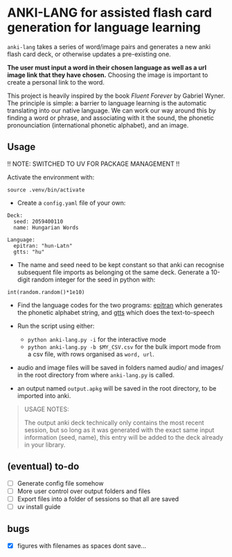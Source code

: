 # ANKI-LANG for assisted flash card generation for language learning
`anki-lang` takes a series of word/image pairs and generates a new anki flash card deck, or otherwise updates a pre-existing one.

**The user must input a word in their chosen language as well as a url image link that they have chosen.** Choosing the image is important to create a personal link to the word.

This project is heavily inspired by the book *Fluent Forever* by Gabriel Wyner. The principle is simple: a barrier to language learning is the automatic translating into our native language. We can work our way around this by finding a word or phrase, and associating with it the sound, the phonetic pronounciation (international phonetic alphabet), and an image. 

## Usage
!! NOTE: SWITCHED TO UV FOR PACKAGE MANAGEMENT !!

Activate the environment with:
```
source .venv/bin/activate
```

- Create a `config.yaml` file of your own:
```
Deck:
  seed: 2059400110
  name: Hungarian Words

Language:
  epitran: "hun-Latn"
  gtts: "hu"
```

- The name and seed need to be kept constant so that anki can recognise subsequent file imports as belonging ot the same deck. Generate a 10-digit random integer for the seed in python with:

```
int(random.random()*1e10) 
```

- Find the language codes for the two programs: [epitran](https://pypi.org/project/epitran/) which generates the phonetic alphabet string, and [gtts](https://gtts.readthedocs.io/en/latest/module.html#languages-gtts-lang) which does the text-to-speech

- Run the script using either:
    - `python anki-lang.py -i` for the interactive mode
    - `python anki-lang.py -b $MY_CSV.csv` for the bulk import mode from a csv file, with rows organised as `word, url`. 

- audio and image files will be saved in folders named audio/ and images/ in the root directory from where `anki-lang.py` is called. 

- an output named `output.apkg` will be saved in the root directory, to be imported into anki.

> USAGE NOTES:
>
> The output anki deck technically only contains the most recent session, but so long as it was generated with the exact same input information (seed, name), this entry will be added to the deck already in your library.

## (eventual) to-do
- [ ] Generate config file somehow
- [ ] More user control over output folders and files
- [ ] Export files into a folder of sessions so that all are saved
- [ ] uv install guide

## bugs
- [x] figures with filenames as spaces dont save...
